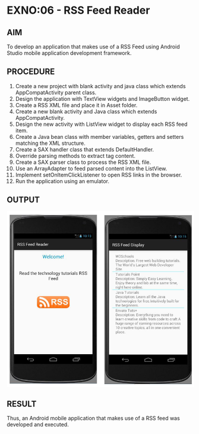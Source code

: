 # EXNO:06 - RSS Feed Reader

## AIM
To develop an application that makes use of a RSS Feed using Android Studio mobile application development framework.

## PROCEDURE
1. Create a new project with blank activity and java class which extends AppCompatActivity parent class.
2. Design the application with TextView widgets and ImageButton widget.
3. Create a RSS XML file and place it in Asset folder.
4. Create a new blank activity and Java class which extends AppCompatActivity.
5. Design the new activity with ListView widget to display each RSS feed item.
6. Create a Java bean class with member variables, getters and setters matching the XML structure.
7. Create a SAX handler class that extends DefaultHandler.
8. Override parsing methods to extract tag content.
9. Create a SAX parser class to process the RSS XML file.
10. Use an ArrayAdapter to feed parsed content into the ListView.
11. Implement setOnItemClickListener to open RSS links in the browser.
12. Run the application using an emulator.

## OUTPUT
![RSS Feed Output](res/drawable/output.png)

## RESULT
Thus, an Android mobile application that makes use of a RSS feed was developed and executed.